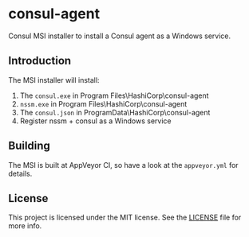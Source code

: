 # consul-agent

Consul MSI installer to install a Consul agent as a Windows service.

## Introduction

The MSI installer will install:

1. The `consul.exe` in Program Files\HashiCorp\consul-agent
2. `nssm.exe` in Program Files\HashiCorp\consul-agent
3. The `consul.json` in ProgramData\HashiCorp\consul-agent
4. Register nssm + consul as a Windows service

## Building

The MSI is built at AppVeyor CI, so have a look at the `appveyor.yml` for details.

## License

This project is licensed under the MIT license. See the [LICENSE](./LICENSE) file for more info.
